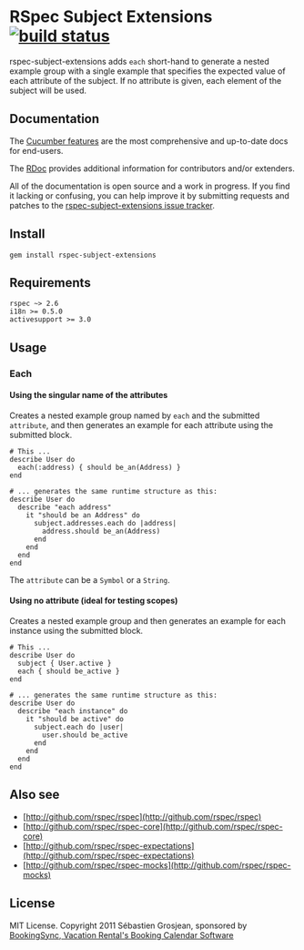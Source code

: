 # RSpec Subject Extensions [![build status](https://secure.travis-ci.org/ZenCocoon/rspec-subject-extensions.png)](http://travis-ci.org/ZenCocoon/rspec-subject-extensions)

rspec-subject-extensions adds `each` short-hand to generate a nested example group with
a single example that specifies the expected value of each attribute of the subject.
If no attribute is given, each element of the subject will be used.

## Documentation

The [Cucumber features](http://relishapp.com/ZenCocoon/rspec-subject-extensions)
are the most comprehensive and up-to-date docs for end-users.

The [RDoc](http://rubydoc.info/gems/rspec-subject-extensions/0.3.0/frames) provides
additional information for contributors and/or extenders.

All of the documentation is open source and a work in progress. If you find it
lacking or confusing, you can help improve it by submitting requests and
patches to the [rspec-subject-extensions issue
tracker](https://github.com/ZenCocoon/rspec-subject-extensions/issues).

## Install

    gem install rspec-subject-extensions

## Requirements

    rspec ~> 2.6
    i18n >= 0.5.0
    activesupport >= 3.0

## Usage

### Each

#### Using the singular name of the attributes

Creates a nested example group named by `each` and the submitted `attribute`,
and then generates an example for each attribute using the submitted block.

    # This ...
    describe User do
      each(:address) { should be_an(Address) }
    end

    # ... generates the same runtime structure as this:
    describe User do
      describe "each address"
        it "should be an Address" do
          subject.addresses.each do |address|
            address.should be_an(Address)
          end
        end
      end
    end

The `attribute` can be a `Symbol` or a `String`.

#### Using no attribute (ideal for testing scopes)

Creates a nested example group and then generates an example
for each instance using the submitted block.

    # This ...
    describe User do
      subject { User.active }
      each { should be_active }
    end

    # ... generates the same runtime structure as this:
    describe User do
      describe "each instance" do
        it "should be active" do
          subject.each do |user|
            user.should be_active
          end
        end
      end
    end

## Also see

* [http://github.com/rspec/rspec](http://github.com/rspec/rspec)
* [http://github.com/rspec/rspec-core](http://github.com/rspec/rspec-core)
* [http://github.com/rspec/rspec-expectations](http://github.com/rspec/rspec-expectations)
* [http://github.com/rspec/rspec-mocks](http://github.com/rspec/rspec-mocks)

## License

MIT License. Copyright 2011 Sébastien Grosjean, sponsored by [BookingSync, Vacation Rental's Booking Calendar Software](http://www.bookingsync.com)
